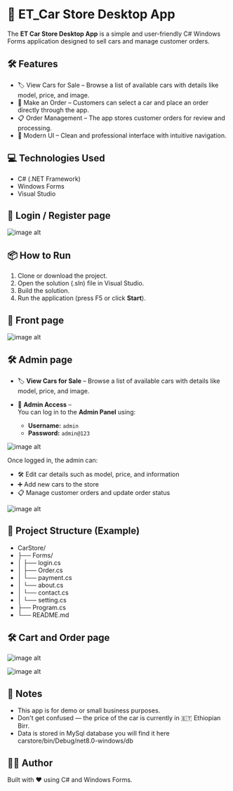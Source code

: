 # 🚗 ET_Car Store Desktop App

The **ET Car Store Desktop App** is a simple and user-friendly C# Windows Forms application designed to sell cars and manage customer orders.

## 🛠 Features

- 🏷️ View Cars for Sale – Browse a list of available cars with details like model, price, and image.
- 🛒 Make an Order – Customers can select a car and place an order directly through the app.
- 📋 Order Management – The app stores customer orders for review and processing.
- 🎨 Modern UI – Clean and professional interface with intuitive navigation.

## 💻 Technologies Used

- C# (.NET Framework)
- Windows Forms
- Visual Studio

## 🔐 Login / Register page

![image alt](https://github.com/YafetGetu/carstore/blob/7dee4a22309d2ae7bd895f9aed94b347b424632a/screenshoot/register.png)

## 📦 How to Run

1. Clone or download the project.
2. Open the solution (.sln) file in Visual Studio.
3. Build the solution.
4. Run the application (press F5 or click **Start**).

## 🔐 Front page

![image alt](https://github.com/YafetGetu/carstore/blob/7dee4a22309d2ae7bd895f9aed94b347b424632a/screenshoot/front.png)

## 🛠 Admin page

- 🏷️ **View Cars for Sale** – Browse a list of available cars with details like model, price, and image.

- 🔐 **Admin Access** –  
  You can log in to the **Admin Panel** using:  
  - **Username:** `admin`  
  - **Password:** `admin@123`
  
![image alt](https://github.com/YafetGetu/carstore/blob/7dee4a22309d2ae7bd895f9aed94b347b424632a/screenshoot/admin.png)

  Once logged in, the admin can:
  - 🛠️ Edit car details such as model, price, and information  
  - ➕ Add new cars to the store  
  - 📋 Manage customer orders and update order status
    
![image alt](https://github.com/YafetGetu/carstore/blob/7dee4a22309d2ae7bd895f9aed94b347b424632a/screenshoot/admin1.png)


## 📁 Project Structure (Example)

- CarStore/
- ├── Forms/
- │   ├── login.cs
- │   ├── Order.cs
- │   └── payment.cs
- │   └── about.cs
- │   └── contact.cs
- │   └── setting.cs
- ├── Program.cs
- └── README.md

## 🛠 Cart and Order page
![image alt](https://github.com/YafetGetu/carstore/blob/7dee4a22309d2ae7bd895f9aed94b347b424632a/screenshoot/cart.png)

![image alt](https://github.com/YafetGetu/carstore/blob/7dee4a22309d2ae7bd895f9aed94b347b424632a/screenshoot/order.png)
## 📌 Notes

- This app is for demo or small business purposes.
- Don't get confused — the price of the car is currently in :ethiopia: Ethiopian Birr.
- Data is stored in MySql database   you will find it here carstore/bin/Debug/net8.0-windows/db

## 🧑‍💻 Author

Built with ❤️ using C# and Windows Forms.

